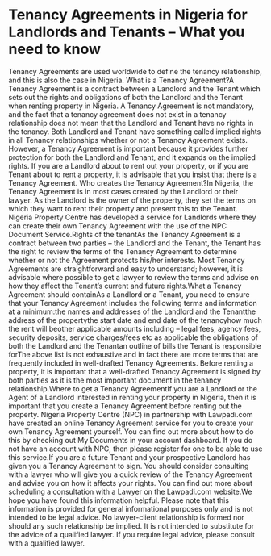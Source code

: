 # Tenancy Agreements in Nigeria for Landlords and Tenants – What you need to know


Tenancy Agreements are used worldwide to define the tenancy relationship, and this is also the case in Nigeria. What is a Tenancy Agreement?A Tenancy Agreement is a contract between a Landlord and the Tenant which sets out the rights and obligations of both the Landlord and the Tenant when renting property in Nigeria. A Tenancy Agreement is not mandatory, and the fact that a tenancy agreement does not exist in a tenancy relationship does not mean that the Landlord and Tenant have no rights in the tenancy. Both Landlord and Tenant have something called implied rights in all Tenancy relationships whether or not a Tenancy Agreement exists. However, a Tenancy Agreement is important because it provides further protection for both the Landlord and Tenant, and it expands on the implied rights. If you are a Landlord about to rent out your property, or if you are Tenant about to rent a property, it is advisable that you insist that there is a Tenancy Agreement. Who creates the Tenancy Agreement?In Nigeria, the Tenancy Agreement is in most cases created by the Landlord or their lawyer. As the Landlord is the owner of the property, they set the terms on which they want to rent their property and present this to the Tenant. Nigeria Property Centre has developed a service for Landlords where they can create their own Tenancy Agreement with the use of the NPC Document Service.Rights of the tenantAs the Tenancy Agreement is a contract between two parties – the Landlord and the Tenant, the Tenant has the right to review the terms of the Tenancy Agreement to determine whether or not the Agreement protects his/her interests. Most Tenancy Agreements are straightforward and easy to understand; however, it is advisable where possible to get a lawyer to review the terms and advise on how they affect the Tenant’s current and future rights.What a Tenancy Agreement should containAs a Landlord or a Tenant, you need to ensure that your Tenancy Agreement includes the following terms and information at a minimum:the names and addresses of the Landlord and the Tenantthe address of the propertythe start date and end date of the tenancyhow much the rent will beother applicable amounts including – legal fees, agency fees, security deposits, service charges/fees etc as applicable the obligations of both the Landlord and the Tenantan outline of bills the Tenant is responsible forThe above list is not exhaustive and in fact there are more terms that are frequently included in well\-drafted Tenancy Agreements. Before renting a property, it is important that a well-drafted Tenancy Agreement is signed by both parties as it is the most important document in the tenancy relationship.Where to get a Tenancy AgreementIf you are a Landlord or the Agent of a Landlord interested in renting your property in Nigeria, then it is important that you create a Tenancy Agreement before renting out the property. Nigeria Property Centre (NPC) in partnership with Lawpadi.com have created an online Tenancy Agreement service for you to create your own Tenancy Agreement yourself. You can find out more about how to do this by checking out My Documents in your account dashboard. If you do not have an account with NPC, then please register for one to be able to use this service.If you are a future Tenant and your prospective Landlord has given you a Tenancy Agreement to sign. You should consider consulting with a lawyer who will give you a quick review of the Tenancy Agreement and advise you on how it affects your rights. You can find out more about scheduling a consultation with a Lawyer on the Lawpadi.com website.We hope you have found this information helpful. Please note that this information is provided for general informational purposes only and is not intended to be legal advice. No lawyer-client relationship is formed nor should any such relationship be implied. It is not intended to substitute for the advice of a qualified lawyer. If you require legal advice, please consult with a qualified lawyer.
